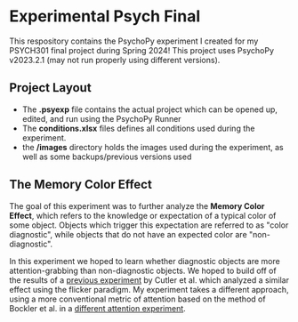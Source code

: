 # Experimental Psych Final
This respository contains the PsychoPy experiment I created for my PSYCH301 final project during Spring 2024! This project uses PsychoPy v2023.2.1 (may not run properly using different versions).

## Project Layout
- The **.psyexp** file contains the actual project which can be opened up, edited, and run using the PsychoPy Runner
- The **conditions.xlsx** files defines all conditions used during the experiment.
- the **/images** directory holds the images used during the experiment, as well as some backups/previous versions used

## The Memory Color Effect
The goal of this experiment was to further analyze the **Memory Color Effect**, which refers to the knowledge or expectation of a typical color of some object. Objects which trigger this expectation are referred to as "color diagnostic", while objects that do not have an expected color are "non-diagnostic".

In this experiment we hoped to learn whether diagnostic objects are more attention-grabbing than non-diagnostic objects. We hoped to build off of the results of a [previous experiment](https://link.springer.com/article/10.3758/s13414-023-02714-4) by Cutler et al. which analyzed a similar effect using the flicker paradigm. My experiment takes a different approach, using a more conventional metric of attention based on the method of Bockler et al. in a [different attention experiment](https://journals.sagepub.com/doi/10.1177/0956797613516147).
